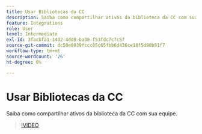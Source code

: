 ```yaml
---
title: Usar Bibliotecas da CC
description: Saiba como compartilhar ativos da biblioteca da CC com sua equipe
feature: Integrations
role: User
level: Intermediate
exl-id: 3facbfa1-14d2-4dd8-ba38-f53fdc7c7c57
source-git-commit: dc50e8039fccc85c65fbb6d436ce18f5d90b91f7
workflow-type: tm+mt
source-wordcount: '26'
ht-degree: 0%

---
```


# Usar Bibliotecas da CC

Saiba como compartilhar ativos da biblioteca da CC com sua equipe.

>[!VIDEO](https://video.tv.adobe.com/v/3420227?quality=12&learn=on&hidetitle=true)
